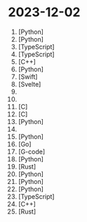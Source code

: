 # 2023-12-02

1. [](https://github.comundefined "") [Python]
2. [](https://github.comundefined "Focus on prompting and generating") [Python]
3. [](https://github.comundefined "Your GenAI Second Brain 🧠 A personal productivity assistant ⚡️🤖 Chat with your files (PDF, CSV, ...) & apps using GPT 3.5 / 4 turbo, Private, Anthropic, VertexAI, Ollama, LLMs, that you can share with users ! Local & Private alternative to OpenAI GPTs & ChatGPT") [TypeScript]
4. [](https://github.comundefined "Atomicals CLI and Javascript Library") [TypeScript]
5. [](https://github.comundefined "JSON for Modern C++") [C++]
6. [](https://github.comundefined "Mip-Splatting: Alias-free 3D Gaussian Splatting") [Python]
7. [](https://github.comundefined "Delightful SwiftUI effects for your app") [Swift]
8. [](https://github.comundefined "ChatGPT web interface using the OpenAI API") [Svelte]
9. [](https://github.comundefined "leaked prompts of GPTs") 
10. [](https://github.comundefined "Modern C++ Programming Course (C++11/14/17/20)") 
11. [](https://github.comundefined "build-once run-anywhere c library") [C]
12. [](https://github.comundefined "store all agent's system prompt") [C]
13. [](https://github.comundefined "Effective prompting for Large Multimodal Models like GPT-4 Vision or LLaVA. 🔥") [Python]
14. [](https://github.comundefined "Curated list of project-based tutorials") 
15. [](https://github.comundefined "[NeurIPS'23 Oral] Visual Instruction Tuning: LLaVA (Large Language-and-Vision Assistant) built towards GPT-4V level capabilities.") [Python]
16. [](https://github.comundefined "gRPC to JSON proxy generator following the gRPC HTTP spec") [Go]
17. [](https://github.comundefined "Dobb·E: An open-source, general framework for learning household robotic manipulation") [G-code]
18. [](https://github.comundefined "Build and share delightful machine learning apps, all in Python. 🌟 Star to support our work!") [Python]
19. [](https://github.comundefined "This is the Rust course used by the Android team at Google. It provides you the material to quickly teach Rust.") [Rust]
20. [](https://github.comundefined "The official repo of Qwen (通义千问) chat & pretrained large language model proposed by Alibaba Cloud.") [Python]
21. [](https://github.comundefined "分享 GitHub 上有趣、入门级的开源项目。Share interesting, entry-level open source projects on GitHub.") [Python]
22. [](https://github.comundefined "Amphion (/æmˈfaɪən/) is a toolkit for Audio, Music, and Speech Generation. Its purpose is to support reproducible research and help junior researchers and engineers get started in the field of audio, music, and speech generation research and development.") [Python]
23. [](https://github.comundefined "🔥 🔥 🔥 Open Source JIRA, Linear and Height Alternative. Plane helps you track your issues, epics, and product roadmaps in the simplest way possible.") [TypeScript]
24. [](https://github.comundefined "Fix Play Integrity (and SafetyNet) verdicts.") [C++]
25. [](https://github.comundefined "Apache OpenDAL: access data freely.") [Rust]
